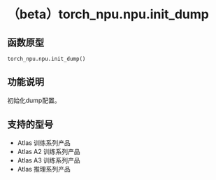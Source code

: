# （beta）torch_npu.npu.init_dump

## 函数原型

```
torch_npu.npu.init_dump()
```

## 功能说明

初始化dump配置。

## 支持的型号

- <term>Atlas 训练系列产品</term>
- <term>Atlas A2 训练系列产品</term>
- <term>Atlas A3 训练系列产品</term>
- <term>Atlas 推理系列产品</term>

